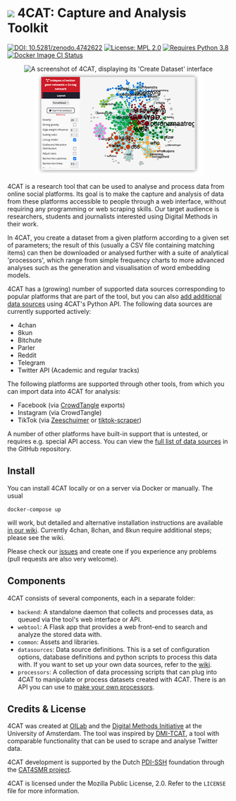 # ![](https://github.com/digitalmethodsinitiative/4cat/tree/master/common/assets/logo_readme.png) 4CAT: Capture and Analysis Toolkit

[![DOI: 10.5281/zenodo.4742622](https://zenodo.org/badge/DOI/10.5281/zenodo.4742622.svg)](https://doi.org/10.5281/zenodo.4742622)
[![License: MPL 2.0](https://img.shields.io/badge/license-MPL--2.0-informational)](https://github.com/digitalmethodsinitiative/4cat/blob/master/LICENSE)
[![Requires Python 3.8](https://img.shields.io/badge/python-v3.8-blue)](https://www.python.org/)
[![Docker Image CI Status](https://github.com/digitalmethodsinitiative/4cat/workflows/Docker%20Image%20CI/badge.svg)](https://github.com/digitalmethodsinitiative/4cat/actions/workflows/dockerimage.yml)

<p align="center"><img alt="A screenshot of 4CAT, displaying its 'Create Dataset' interface" src="common/assets/screenshot1.png"><img alt="A screenshot of 4CAT, displaying a network visualisation of a dataset" src="common/assets/screenshot2.png"></p>

4CAT is a research tool that can be used to analyse and process data from
online social platforms. Its goal is to make the capture and analysis of data
from these platforms accessible to people through a web interface, without
requiring any programming or web scraping skills. Our target audience is
researchers, students and journalists interested using Digital Methods in their
work.

In 4CAT, you create a dataset from a given platform according to a given set of
parameters; the result of this (usually a CSV file containing matching items)
can then be downloaded or analysed further with a suite of analytical
'processors', which range from simple frequency charts to more advanced analyses
such as the generation and visualisation of word embedding models.

4CAT has a (growing) number of supported data sources corresponding to popular
platforms that are part of the tool, but you can also [add additional data
sources](https://github.com/digitalmethodsinitiative/4cat/wiki/How-to-make-a-data-source)
using 4CAT's Python API. The following data sources are currently supported
actively:

* 4chan
* 8kun
* Bitchute
* Parler
* Reddit
* Telegram
* Twitter API (Academic and regular tracks)

The following platforms are supported through other tools, from which you can
import data into 4CAT for analysis:

* Facebook (via [CrowdTangle](https://www.crowdtangle.com) exports)
* Instagram (via CrowdTangle)
* TikTok (via
  [Zeeschuimer](https://github.com/digitalmethodsinitiative/zeeschuimer) or 
  [tiktok-scraper](https://github.com/drawrowfly/tiktok-scraper))

A number of other platforms have built-in support that is untested, or requires
e.g. special API access. You can view the [full list of data
sources](https://github.com/digitalmethodsinitiative/4cat/tree/master/datasources)
in the GitHub repository.

## Install
You can install 4CAT locally or on a server via Docker or manually. The usual

```
docker-compose up
```

will work, but detailed and alternative installation instructions are available 
[in our
wiki](https://github.com/digitalmethodsinitiative/4cat/wiki/Installing-4CAT).
Currently 4chan, 8chan, and 8kun require additional steps; please see the wiki.

Please check our 
[issues](https://github.com/digitalmethodsinitiative/4cat/issues) and create 
one if you experience any problems (pull requests are also very welcome).

## Components
4CAT consists of several components, each in a separate folder:

- `backend`: A standalone daemon that collects and processes data, as queued via
  the tool's web interface or API.
- `webtool`: A Flask app that provides a web front-end to search and analyze
  the stored data with.
- `common`: Assets and libraries.
- `datasources`: Data source definitions. This is a set of configuration
  options, database definitions and python scripts to process this data with.
  If you want to set up your own data sources, refer to the
  [wiki](https://github.com/digitalmethodsinitiative/4cat/wiki/How-to-make-a-data-source).
- `processors`: A collection of data processing scripts that can plug into
  4CAT to manipulate or process datasets created with 4CAT. There is an API
  you can use to [make your own
  processors](https://github.com/digitalmethodsinitiative/4cat/wiki/How-to-make-a-processor).

## Credits & License
4CAT was created at [OILab](https://oilab.eu) and the
[Digital Methods Initiative](https://www.digitalmethods.net) at the University
of Amsterdam. The tool was inspired by
[DMI-TCAT](https://wiki.digitalmethods.net/Dmi/ToolDmiTcat), a tool with 
comparable  functionality that can be used to scrape and analyse Twitter data.

4CAT development is supported by the Dutch [PDI-SSH](https://pdi-ssh.nl/en/) 
foundation through the [CAT4SMR project](https://cat4smr.humanities.uva.nl/).

4CAT is licensed under the Mozilla Public License, 2.0. Refer to the `LICENSE`
file for more information.

